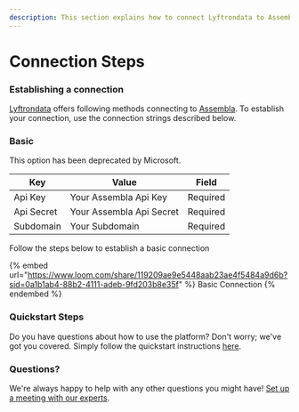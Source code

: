```yaml
---
description: This section explains how to connect Lyftrondata to Assembla.
---
```


# Connection Steps

### Establishing a connection

[Lyftrondata](https://www.lyftrondata.com) offers following methods connecting to [Assembla](https://www.lyftrondata.com/integration/commerce-analytics/assembla/). To establish your connection, use the connection strings described below.

### Basic

This option has been deprecated by Microsoft.

| Key        | Value                    | Field    |
| ---------- | ------------------------ | -------- |
| Api Key    | Your Assembla Api Key    | Required |
| Api Secret | Your Assembla Api Secret | Required |
| Subdomain  | Your Subdomain           | Required |

Follow the steps below to establish a basic connection

{% embed url="https://www.loom.com/share/119209ae9e5448aab23ae4f5484a9d6b?sid=0a1b1ab4-88b2-4111-adeb-9fd203b8e35f" %}
Basic Connection
{% endembed %}

### Quickstart Steps

Do you have questions about how to use the platform? Don't worry; we've got you covered. Simply follow the quickstart instructions [here](./).

### Questions? <a href="#questions" id="questions"></a>

We're always happy to help with any other questions you might have! [Set up a meeting with our experts](https://www.lyftrondata.com/book-a-meeting/).
